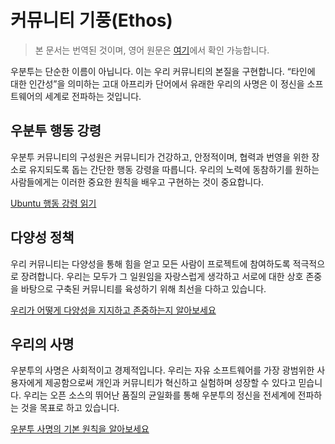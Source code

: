 # 커뮤니티 기풍(Ethos)

> 본 문서는 번역된 것이며, 영어 원문은 [여기](https://ubuntu.com/community/ethos)에서 확인 가능합니다.

우분투는 단순한 이름이 아닙니다. 이는 우리 커뮤니티의 본질을 구현합니다. “타인에 대한 인간성”을 의미하는 고대 아프리카 단어에서 유래한 우리의 사명은 이 정신을 소프트웨어의 세계로 전파하는 것입니다.

## 우분투 행동 강령

우분투 커뮤니티의 구성원은 커뮤니티가 건강하고, 안정적이며, 협력과 번영을 위한 장소로 유지되도록 돕는 간단한 행동 강령을 따릅니다. 우리의 노력에 동참하기를 원하는 사람들에게는 이러한 중요한 원칙을 배우고 구현하는 것이 중요합니다.

[Ubuntu 행동 강령 읽기](./code-of-conduct)

## 다양성 정책

우리 커뮤니티는 다양성을 통해 힘을 얻고 모든 사람이 프로젝트에 참여하도록 적극적으로 장려합니다. 우리는 모두가 그 일원임을 자랑스럽게 생각하고 서로에 대한 상호 존중을 바탕으로 구축된 커뮤니티를 육성하기 위해 최선을 다하고 있습니다.

[우리가 어떻게 다양성을 지지하고 존중하는지 알아보세요](./diversity)

## 우리의 사명

우분투의 사명은 사회적이고 경제적입니다. 우리는 자유 소프트웨어를 가장 광범위한 사용자에게 제공함으로써 개인과 커뮤니티가 혁신하고 실험하며 성장할 수 있다고 믿습니다. 우리는 오픈 소스의 뛰어난 품질의 균일화를 통해 우분투의 정신을 전세계에 전파하는 것을 목표로 하고 있습니다.

[우분투 사명의 기본 원칙을 알아보세요](./mission)
